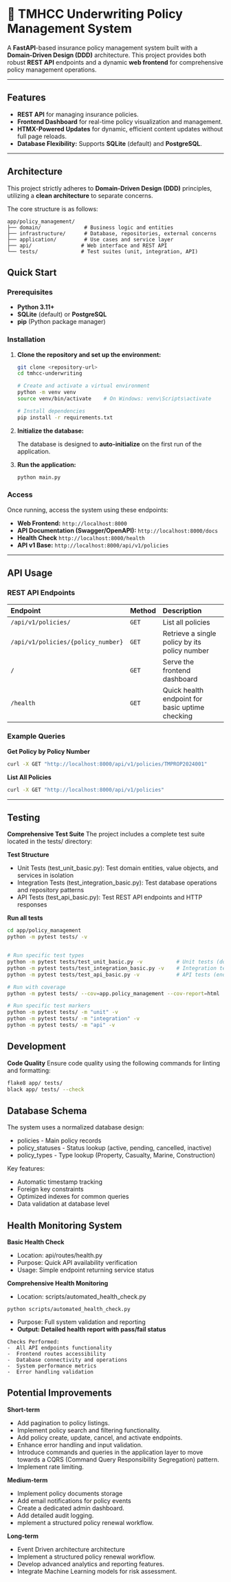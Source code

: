 # 📑 TMHCC Underwriting Policy Management System

A **FastAPI**-based insurance policy management system built with a **Domain-Driven Design (DDD)** architecture. This project provides both robust **REST API** endpoints and a dynamic **web frontend** for comprehensive policy management operations.

---

##  Features

* **REST API** for managing insurance policies.
* **Frontend Dashboard** for real-time policy visualization and management.
* **HTMX-Powered Updates** for dynamic, efficient content updates without full page reloads.
* **Database Flexibility:** Supports **SQLite** (default) and **PostgreSQL**.

---

##  Architecture

This project strictly adheres to **Domain-Driven Design (DDD)** principles, utilizing a **clean architecture** to separate concerns.

The core structure is as follows:
```
app/policy_management/
├── domain/              # Business logic and entities 
├── infrastructure/      # Database, repositories, external concerns
├── application/         # Use cases and service layer
├── api/                # Web interface and REST API
└── tests/              # Test suites (unit, integration, API)

```
##  Quick Start

### Prerequisites

* **Python 3.11+**
* **SQLite** (default) or **PostgreSQL**
* **pip** (Python package manager)

### Installation

1.  **Clone the repository and set up the environment:**

    ```bash
    git clone <repository-url>
    cd tmhcc-underwriting

    # Create and activate a virtual environment
    python -m venv venv
    source venv/bin/activate    # On Windows: venv\Scripts\activate

    # Install dependencies
    pip install -r requirements.txt
    ```

2.  **Initialize the database:**

    The database is designed to **auto-initialize** on the first run of the application.

3.  **Run the application:**

    ```bash
    python main.py
    ```

### Access

Once running, access the system using these endpoints:

* **Web Frontend:** `http://localhost:8000`
* **API Documentation (Swagger/OpenAPI):** `http://localhost:8000/docs`
* **Health Check** `http://localhost:8000/health`
* **API v1 Base:** `http://localhost:8000/api/v1/policies`


---

##  API Usage

### REST API Endpoints

| Endpoint | Method | Description |
| :--- | :--- | :--- |
| `/api/v1/policies/` | `GET` | List all policies |
| `/api/v1/policies/{policy_number}` | `GET` | Retrieve a single policy by its policy number |
| `/` | `GET` | Serve the frontend dashboard |
| `/health` | `GET` | Quick health endpoint for basic uptime checking |

### Example Queries

**Get Policy by Policy Number**
```bash
curl -X GET "http://localhost:8000/api/v1/policies/TMPROP2024001"
```

**List All Policies**
```bash
curl -X GET "http://localhost:8000/api/v1/policies"
```

---
  ## **Testing**
   **Comprehensive Test Suite**
The project includes a complete test suite located in the tests/ directory:

**Test Structure**
 - Unit Tests (test_unit_basic.py): Test domain entities, value objects, and services in isolation
 - Integration Tests (test_integration_basic.py): Test database operations and repository patterns
 - API Tests (test_api_basic.py): Test REST API endpoints and HTTP responses

 **Run all tests**
 ```bash
cd app/policy_management
python -m pytest tests/ -v


# Run specific test types
python -m pytest tests/test_unit_basic.py -v           # Unit tests (domain logic)
python -m pytest tests/test_integration_basic.py -v    # Integration tests (database)
python -m pytest tests/test_api_basic.py -v            # API tests (endpoints)

# Run with coverage
python -m pytest tests/ --cov=app.policy_management --cov-report=html

# Run specific test markers
python -m pytest tests/ -m "unit" -v
python -m pytest tests/ -m "integration" -v
python -m pytest tests/ -m "api" -v
```

 ## **Development**
  **Code Quality**
Ensure code quality using the following commands for linting and formatting:
 ```bash
flake8 app/ tests/
black app/ tests/ --check
```
## **Database Schema**
The system uses a normalized database design:
 - policies - Main policy records
 - policy_statuses - Status lookup (active, pending, cancelled, inactive)
 - policy_types - Type lookup (Property, Casualty, Marine, Construction) 

 Key features:
 - Automatic timestamp tracking
 - Foreign key constraints
 - Optimized indexes for common queries
 - Data validation at database level

 ## Health Monitoring System

**Basic Health Check**

 - Location: api/routes/health.py
 - Purpose: Quick API availability verification
 - Usage: Simple endpoint returning service status

**Comprehensive Health Monitoring**

 - Location: scripts/automated_health_check.py
 ```
 python scripts/automated_health_check.py
 ``` 
 - Purpose: Full system validation and reporting
 - **Output: Detailed health report with pass/fail status**
 ```
Checks Performed:
 -  All API endpoints functionality
 -  Frontend routes accessibility
 -  Database connectivity and operations
 -  System performance metrics
 -  Error handling validation

```


## **Potential Improvements**
  **Short-term**
 - Add pagination to policy listings.
 - Implement policy search and filtering functionality.
 - Add policy create, update, cancel, and activate endpoints.
 - Enhance error handling and input validation.
 - Introduce commands and queries in the application layer to move towards a CQRS (Command Query Responsibility Segregation) pattern.
 - Implement rate limiting.

 **Medium-term**
 - Implement policy documents storage
 - Add email notifications for policy events
 - Create a dedicated admin dashboard.
 - Add detailed audit logging.
 - mplement a structured policy renewal workflow.

**Long-term**
 - Event Driven architecture architecture 
 - Implement a structured policy renewal workflow.
 - Develop advanced analytics and reporting features.
 - Integrate Machine Learning models for risk assessment.